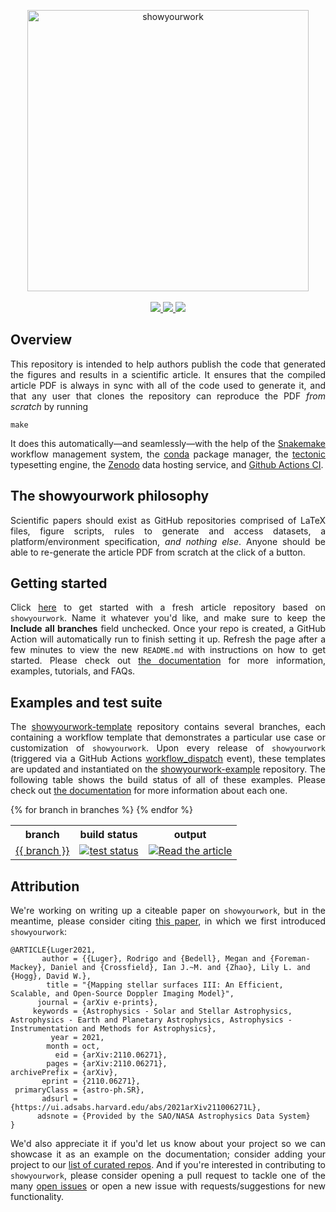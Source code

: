 <p align="center">
<a href="https://github.com/rodluger/showyourwork">
<img width = "450" src="https://raw.githubusercontent.com/rodluger/showyourwork/img/showyourwork.png" alt="showyourwork"/>
<br>
<br>
<a href="https://github.com/rodluger/showyourwork/releases/tag/v{{ version }}">
    <img src="https://img.shields.io/static/v1?label=version&message={{ version }}&color=blue"/>
</a>
<a href="https://showyourwork.readthedocs.io/en/v{{ version }}">
    <img src="https://img.shields.io/static/v1?label=read&message=the%20docs&color=blue"/>
</a>
<a href="https://github.com/rodluger/showyourwork-template/generate">
    <img src="https://img.shields.io/static/v1?label=create&message=new%20repo&color=brightgreen"/>
</a>
</p>

<h2>Overview</h2>
<p align="justify">
This repository is intended to help authors publish the code that generated the figures and results in a scientific article. It ensures that the compiled article PDF is always in sync with all of the code used to generate it, and that any user that clones the repository can reproduce the PDF <i>from scratch</i> by running
</p>

```
make
```

<p align="justify">
It does this automatically—and seamlessly—with the help of the <a href="https://snakemake.readthedocs.io">Snakemake</a> workflow management system, the <a href="https://www.anaconda.com/products/individual">conda</a> package manager, the <a href="https://tectonic-typesetting.github.io">tectonic</a> typesetting engine, the <a href="https://zenodo.org">Zenodo</a> data hosting service, and <a href="https://github.com/features/actions">Github Actions CI</a>. 
</p>

<h2>The showyourwork philosophy</h2>
<p align="justify">
Scientific papers should exist as GitHub repositories comprised of LaTeX files, figure scripts, rules to generate and access datasets, a platform/environment specification, <i>and nothing else</i>. Anyone should be able to re-generate the article PDF from scratch at the click of a button.
</p>

<h2>Getting started</h2>
<p align="justify">
Click <a href="https://github.com/rodluger/showyourwork-template/generate">here</a> to get started with a fresh article repository based on <code>showyourwork</code>. Name it whatever you'd like, and make sure to keep the <strong>Include all branches</strong> field unchecked.
Once your repo is created, a GitHub Action will automatically run to finish setting it up. Refresh the page after a few minutes to view the new <code>README.md</code> with instructions on how to get started. Please
check out <a href="https://showyourwork.readthedocs.io">the documentation</a> for more information, examples, tutorials, and FAQs.
</p>

<h2>Examples and test suite</h2>
<p align="justify">
The <a href="https://github.com/rodluger/showyourwork-template">showyourwork-template</a> repository contains several branches, each containing a workflow template that demonstrates a particular use case or customization of <code>showyourwork</code>.
Upon every release of <code>showyourwork</code> (triggered via a GitHub Actions <a href="https://github.com/rodluger/showyourwork/actions/workflows/release.yml">workflow_dispatch</a> event), these templates are updated and instantiated
on the <a href="https://github.com/rodluger/showyourwork-example">showyourwork-example</a> repository. The following table
shows the build status of all of these examples.
Please check out <a href="https://showyourwork.readthedocs.io/en/stable/custom/">the documentation</a> for more information about each one.
</p>

<table>
  <tr>
    <th>branch</th>
    <th>build status</th>
    <th>output</th>
  </tr>
  {% for branch in branches %}
  <tr>
    <td>
        <a href="https://github.com/rodluger/showyourwork-example/tree/{{ branch }}">{{ branch }}</a>
    </td>
    <td>
    <a href="https://github.com/rodluger/showyourwork-example/actions/workflows/showyourwork.yml?query=branch%3A{{ branch }}">
        <img src="https://github.com/rodluger/showyourwork-example/actions/workflows/showyourwork.yml/badge.svg?branch={{ branch }}" alt="test status"/>
    </a>
    </td>
    <td>
    <a href="https://github.com/rodluger/showyourwork-example/raw/{{ branch }}-pdf/ms.pdf">
    <img src="https://img.shields.io/badge/article-pdf-blue.svg?style=flat" alt="Read the article"/>
    </a>
    </td>
  </tr>
  {% endfor %}
</table>

<h2>Attribution</h2>
<p align="justify">
We're working on writing up a citeable paper on <code>showyourwork</code>, but in the meantime, please
consider citing <a href="https://ui.adsabs.harvard.edu/abs/2021arXiv211006271L">this paper</a>,
in which we first introduced <code>showyourwork</code>:
</p>

```
@ARTICLE{Luger2021,
       author = {{Luger}, Rodrigo and {Bedell}, Megan and {Foreman-Mackey}, Daniel and {Crossfield}, Ian J.~M. and {Zhao}, Lily L. and {Hogg}, David W.},
        title = "{Mapping stellar surfaces III: An Efficient, Scalable, and Open-Source Doppler Imaging Model}",
      journal = {arXiv e-prints},
     keywords = {Astrophysics - Solar and Stellar Astrophysics, Astrophysics - Earth and Planetary Astrophysics, Astrophysics - Instrumentation and Methods for Astrophysics},
         year = 2021,
        month = oct,
          eid = {arXiv:2110.06271},
        pages = {arXiv:2110.06271},
archivePrefix = {arXiv},
       eprint = {2110.06271},
 primaryClass = {astro-ph.SR},
       adsurl = {https://ui.adsabs.harvard.edu/abs/2021arXiv211006271L},
      adsnote = {Provided by the SAO/NASA Astrophysics Data System}
}
```

<p align="justify">
We'd also appreciate it if you'd let us know about your project so we can showcase it
as an example on the documentation; consider adding your project to our
<a href="https://github.com/rodluger/showyourwork/edit/main/docs/projects.json">list of curated repos</a>.
And if you're interested in contributing to <code>showyourwork</code>, please consider
opening a pull request to tackle one of the many <a href="https://github.com/rodluger/showyourwork/issues?q=is%3Aissue+is%3Aopen+">open issues</a> or open a new issue with requests/suggestions for new functionality.
</p>
